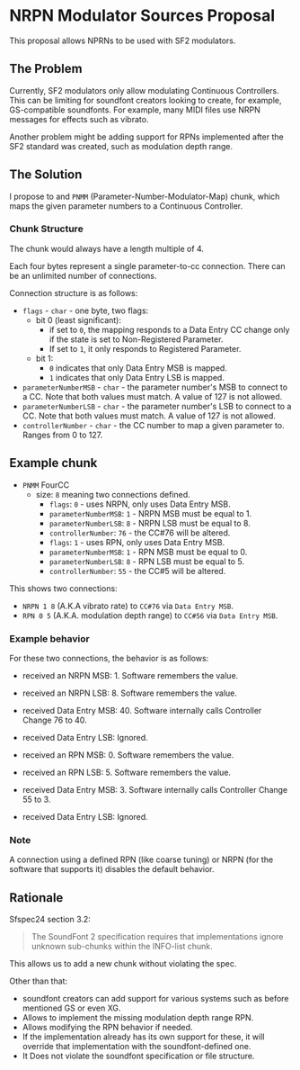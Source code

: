 # NRPN Modulator Sources Proposal

This proposal allows NPRNs to be used with SF2 modulators.

## The Problem
Currently, SF2 modulators only allow modulating Continuous Controllers.
This can be limiting for soundfont creators looking to create, for example, GS-compatible soundfonts.
For example, many MIDI files use NRPN messages for effects such as vibrato.

Another problem might be adding support for RPNs implemented after the SF2 standard was created, 
such as modulation depth range.

## The Solution

I propose to and `PNMM` (Parameter-Number-Modulator-Map) chunk,
which maps the given parameter numbers to a Continuous Controller.

### Chunk Structure
The chunk would always have a length multiple of 4.

Each four bytes represent a single parameter-to-cc connection. 
There can be an unlimited number of connections.

Connection structure is as follows:
- `flags` - `char` - one byte, two flags:
  - bit 0 (least significant): 
    - if set to `0`, 
    the mapping responds to a Data Entry CC change only if the state is set to Non-Registered Parameter. 
    - If set to `1`, it only responds to Registered Parameter.
  - bit 1:
    - `0` indicates that only Data Entry MSB is mapped.
    - `1` indicates that only Data Entry LSB is mapped.
- `parameterNumberMSB` - `char` - the parameter number's MSB to connect to a CC. Note that both values must match. A value of 127 is not allowed.
- `parameterNumberLSB` - `char` - the parameter number's LSB to connect to a CC. Note that both values must match. A value of 127 is not allowed.
- `controllerNumber` - `char` - the CC number to map a given parameter to. Ranges from 0 to 127.

## Example chunk
- `PNMM` FourCC
  - size: `8` meaning two connections defined.
    - `flags`: `0` - uses NRPN, only uses Data Entry MSB.
    - `parameterNumberMSB`: `1` - NRPN MSB must be equal to 1.
    - `parameterNumberLSB`: `8` - NRPN LSB must be equal to 8.
    - `controllerNumber`: `76` - the CC#76 will be altered.
    - `flags`: `1` - uses RPN, only uses Data Entry MSB.
    - `parameterNumberMSB`: `1` - RPN MSB must be equal to 0.
    - `parameterNumberLSB`: `8` - RPN LSB must be equal to 5.
    - `controllerNumber`: `55` - the CC#5 will be altered.

This shows two connections:
- `NRPN 1 8` (A.K.A vibrato rate) to `CC#76` via `Data Entry MSB`.
- `RPN 0 5` (A.K.A. modulation depth range) to `CC#56` via `Data Entry MSB`.

### Example behavior
For these two connections, the behavior is as follows:
- received an NRPN MSB: 1. Software remembers the value.
- received an NRPN LSB: 8. Software remembers the value.
- received Data Entry MSB: 40. Software internally calls Controller Change 76 to 40.
- received Data Entry LSB: Ignored.

- received an RPN MSB: 0. Software remembers the value.
- received an RPN LSB: 5. Software remembers the value.
- received Data Entry MSB: 3. Software internally calls Controller Change 55 to 3.
- received Data Entry LSB: Ignored.

### Note
A connection using a defined RPN (like coarse tuning) or NRPN (for the software that supports it)
disables the default behavior.

## Rationale
Sfspec24 section 3.2:
> The SoundFont 2 specification requires that implementations ignore unknown sub-chunks within the INFO-list chunk.

This allows us to add a new chunk without violating the spec.

Other than that:
- soundfont creators can add support for various systems such as before mentioned GS or even XG.
- Allows to implement the missing modulation depth range RPN.
- Allows modifying the RPN behavior if needed.
- If the implementation already has its own support for these,
it will override that implementation with the soundfont-defined one.
- It Does not violate the soundfont specification or file structure.
